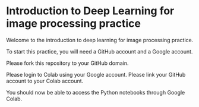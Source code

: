 # Introduction to Deep Learning for image processing practice

Welcome to the introduction to deep learning for image processing practice. 

To start this practice, you will need a GitHub account and a Google account.

Please fork this repository to your GitHub domain.

Please login to Colab using your Google account. Please link your GitHub account to your Colab account.

You should now be able to access the Python notebooks through Google Colab.
